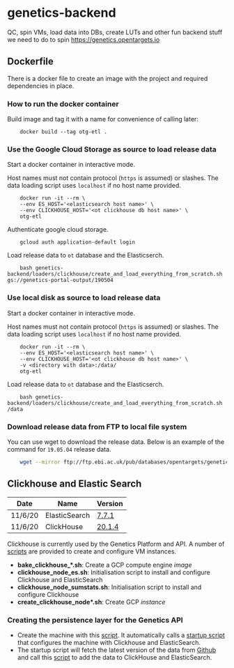 # genetics-backend
QC, spin VMs, load data into DBs, create LUTs and other fun backend stuff we need to do to spin https://genetics.opentargets.io

## Dockerfile

There is a docker file to create an image with the project and required dependencies in place.

### How to run the docker container

Build image and tag it with a name for convenience of calling later:

```
    docker build --tag otg-etl .
```

### Use the Google Cloud Storage as source to load release data

Start a docker container in interactive mode.

Host names must not contain protocol (`https` is assumed) or slashes. The data loading script uses `localhost` if no host name provided.

```
    docker run -it --rm \
    --env ES_HOST='<elasticsearch host name>' \
    --env CLICKHOUSE_HOST='<ot clickhouse db host name>' \
    otg-etl
```

Authenticate google cloud storage.

```
    gcloud auth application-default login
```

Load release data to `ot` database and the Elasticserch.

```
    bash genetics-backend/loaders/clickhouse/create_and_load_everything_from_scratch.sh gs://genetics-portal-output/190504
```

### Use local disk as source to load release data

Start a docker container in interactive mode.

Host names must not contain protocol (`https` is assumed) or slashes. The data loading script uses `localhost` if no host name provided.

```
    docker run -it --rm \
    --env ES_HOST='<elasticsearch host name>' \
    --env CLICKHOUSE_HOST='<ot clickhouse db host name>' \
    -v <directory with data>:/data/
    otg-etl
```

Load release data to `ot` database and the Elasticserch.

```
    bash genetics-backend/loaders/clickhouse/create_and_load_everything_from_scratch.sh /data
```

### Download release data from FTP to local file system

You can use wget to download the release data. Below is an example of the command for `19.05.04` release data.

```bash
    wget --mirror ftp://ftp.ebi.ac.uk/pub/databases/opentargets/genetics/190504/
```

## Clickhouse and Elastic Search

| Date | Name | Version | 
| --- | --- | --- | 
| 11/6/20 | ElasticSearch | [7.7.1](https://www.elastic.co/guide/en/elasticsearch/reference/7.7/getting-started-install.html) |
| 11/6/20 | ClickHouse | [20.1.4](https://clickhouse.tech/docs/en/) |
 


Clickhouse is currently used by the Genetics Platform and API. A number of [scripts](gcp/clickhouse) are provided to 
create and configure VM instances. 

- __bake\_clickhouse\_*.sh__: Create a GCP compute engine _image_ 
- __clickhouse\_node\_es.sh__: Initialisation script to install and configure Clickhouse and ElasticSearch  
- __clickhouse\_node\_sumstats.sh__: Initialisation script to install and configure Clickhouse  
- __create\_clickhouse\_node*.sh__: Create GCP _instance_  

### Creating the persistence layer for the Genetics API

- Create the machine with this [script](gcp/create_clickhouse_node_es.sh). It automatically calls a [startup script](gcp/clickhouse_node_es.sh) that configures the machine with Clickhouse and ElasticSearch.
- The startup script will fetch the latest version of the data from [Github](loaders/clickhouse) and call this [script](loaders/clickhouse/create_and_load_everything_from_scratch.sh) to add the data to ClickHouse and ElasticSearch.



 
